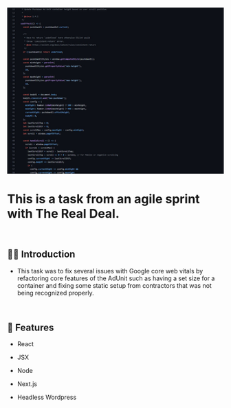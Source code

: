 ![](https://github.com/Matthewpco/WP-Headless-React-TypeScript/blob/main/TRD-5/TRD-5.jpg?raw=true)

# This is a task from an agile sprint with The Real Deal.

<br>

## 🙋‍♂️ Introduction

- This task was to fix several issues with Google core web vitals by refactoring core features of the AdUnit such as having a set size for a container and fixing some static setup from contractors that was not being recognized properly.

<br>

## 📜 Features

- React
- JSX
- Node
- Next.js
- Headless Wordpress

  <br>
